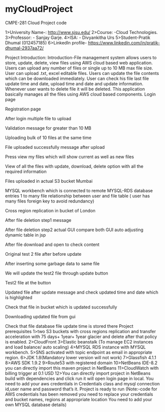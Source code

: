 # myCloudProject
CMPE-281 Cloud Project code

1>University Name-: http://www.sjsu.edu/
2>Course: -Cloud Technologies.
3>Professor: - Sanjay Garje.
4>ISA: - Divyankitha Urs
5>Student-Pratik Dhumal (012457185)
6>LinkedIn profile- https://www.linkedin.com/in/pratik-dhumal-2937aa72/

Project Introduction: Introduction-File management system allows users to store, update, delete, view files using AWS cloud based web application. Users can upload any number of files or single up to 10 MB max file size. User can upload .txt, excel editable files. Users can update the file contents which can be downloaded immediately. User can check his file last file update time and date, upload time and date and update information. Whenever user wants to delete file it will be deleted. This application basically manages all the files using AWS cloud based components.
Login page
 
Registration page
 
After login multiple file to upload
 
Validation message for greater than 10 MB
 
Uploading bulk of 10 files at the same time
 
File uploaded successfully message after upload

Press view my files which will show current as well as new files
 
View of all the files with update, download, delete option with all the required information
 
Files uploaded in actual S3 bucket Mumbai
 
MYSQL workbench which is connected to remote MYSQL-RDS database entries 1 to many file relationship between user and file table ( user has many files foreign key to avoid redundancy)
 
Cross region replication in bucket of London
 
After file deletion step1 message
 
After file deletion step2 actual GUI compare both GUI auto adjusting dynamic table in jsp
 
After file download and open to check content

Original test 2 file after before update
 
After inserting some garbage data to same file
  
We will update the test2 file through update button
          
Test2 file at the button
                                
Updated file after update message and check updated time and date which is highlighted
 
Check that file in bucket which is updated successfully
 
Downloading updated file from gui
 
Check that file database file update time is stored there 
Project prerequisites
1>two S3 buckets with cross regions replication and transfer acceleration with 75 days+ 1year+ 1year glacier and delete after that policy is enabled.
2>CloudFront
3>Elastic beanstalk (To manage EC2 instances and load balance/ auto scaling)
4>MYSQL RDS instance with MYSQL workbench.
5>SNS activated with topic endpoint as email in appropriate region. 
6>JDK 1.8(Mandatory lower version will not work)
7>Glassfish 4.1.1
8>AWS SDK 1.9.2
9>Route53 with registered domain 
10>NetBeans IDE-8.2 you can directly import this maven project in NetBeans
11>CloudWatch with billing trigger at 0.1 USD
12>You can directly import project in NetBeans build with dependencies and click run it will open login page in local. You need to add your aws credentials in Credentials class and mysql connection id,user name and password that’s it. Project is ready to run
 (Note:-code for AWS credentials has been removed you need to replace your credentials and bucket names, regions at appropriate location
You need to add your own MYSQL database details)


